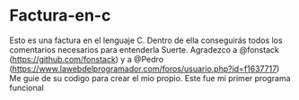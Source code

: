 # Factura-en-c
Esto es una factura en el lenguaje C. Dentro de ella conseguirás todos los comentarios necesarios para entenderla Suerte.
Agradezco a @fonstack (https://github.com/fonstack) y a @Pedro (https://www.lawebdelprogramador.com/foros/usuario.php?id=f1637717) 
Me guie de su codigo para crear el mio propio.
Este fue mi primer programa funcional 
